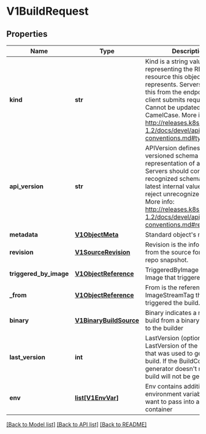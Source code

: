 # V1BuildRequest

## Properties
Name | Type | Description | Notes
------------ | ------------- | ------------- | -------------
**kind** | **str** | Kind is a string value representing the REST resource this object represents. Servers may infer this from the endpoint the client submits requests to. Cannot be updated. In CamelCase. More info: http://releases.k8s.io/release-1.2/docs/devel/api-conventions.md#types-kinds | [optional] 
**api_version** | **str** | APIVersion defines the versioned schema of this representation of an object. Servers should convert recognized schemas to the latest internal value, and may reject unrecognized values. More info: http://releases.k8s.io/release-1.2/docs/devel/api-conventions.md#resources | [optional] 
**metadata** | [**V1ObjectMeta**](V1ObjectMeta.md) | Standard object&#39;s metadata. | [optional] 
**revision** | [**V1SourceRevision**](V1SourceRevision.md) | Revision is the information from the source for a specific repo snapshot. | [optional] 
**triggered_by_image** | [**V1ObjectReference**](V1ObjectReference.md) | TriggeredByImage is the Image that triggered this build. | [optional] 
**_from** | [**V1ObjectReference**](V1ObjectReference.md) | From is the reference to the ImageStreamTag that triggered the build. | [optional] 
**binary** | [**V1BinaryBuildSource**](V1BinaryBuildSource.md) | Binary indicates a request to build from a binary provided to the builder | [optional] 
**last_version** | **int** | LastVersion (optional) is the LastVersion of the BuildConfig that was used to generate the build. If the BuildConfig in the generator doesn&#39;t match, a build will not be generated. | [optional] 
**env** | [**list[V1EnvVar]**](V1EnvVar.md) | Env contains additional environment variables you want to pass into a builder container | [optional] 

[[Back to Model list]](../README.md#documentation-for-models) [[Back to API list]](../README.md#documentation-for-api-endpoints) [[Back to README]](../README.md)



